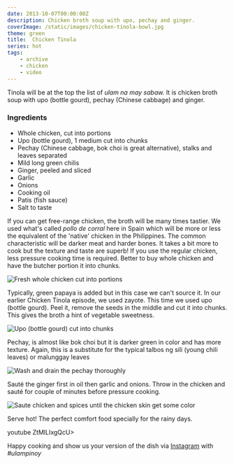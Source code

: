 ```yaml
---
date: 2013-10-07T00:00:00Z
description: Chicken broth soup with upo, pechay and ginger.
coverImage: /static/images/chicken-tinola-bowl.jpg
theme: green
title:  Chicken Tinola
series: hot
tags: 
    - archive 
    - chicken 
    - video
---
```


Tinola will be at the top the list of *ulam na may sabaw.* It is chicken broth soup with upo (bottle gourd), pechay (Chinese cabbage) and ginger.

### Ingredients

* Whole chicken, cut into portions
* Upo (bottle gourd), 1 medium cut into chunks
* Pechay (Chinese cabbage, bok choi is great alternative), stalks and leaves separated
* Mild long green chilis
* Ginger, peeled and sliced
* Garlic
* Onions
* Cooking oil
* Patis (fish sauce)
* Salt to taste

If you can get free-range chicken, the broth will be many times tastier. We used what's called _pollo de corral_ here in Spain which will be more or less the equivalent of the 'native' chicken in the Philippines. The common characteristic will be darker meat and harder bones. It takes a bit more to cook but the texture and taste are superb! If you use the regular chicken, less pressure cooking time is required. Better to buy whole chicken and have the butcher portion it into chunks.

<img src="/static/images/fresh-chicken-cuts.jpg" title="Fresh whole chicken cut into portions">

Typically, green papaya is added but in this case we can't source it. In our earlier Chicken Tinola episode, we used zayote. This time we used upo (bottle gourd). Peel it, remove the seeds in the middle and cut it into chunks. This gives the broth a hint of vegetable sweetness.

<img src="/static/images/bottle-gourd-strainer.jpg" title="Upo (bottle gourd) cut into chunks">

Pechay, is almost like bok choi but it is darker green in color and has more texture. Again, this is a substitute for the typical talbos ng sili (young chili leaves) or malunggay leaves

<img src="/static/images/pechay-in-strainer.jpg" title="Wash and drain the pechay thoroughly">

<img src="/static/images/garlic-peel.jpg" title="">

Sauté the ginger first in oil then garlic and onions. Throw in the chicken and sauté for couple of minutes before pressure cooking.

<img src="/static/images/sauteeing-chicken-cuts.jpg" title="Saute chicken and spices until the chicken skin get some color">

Serve hot! The perfect comfort food specially for the rainy days.

youtube ZtMlLIxgQcU>

Happy cooking and show us your version of the dish via [Instagram](https://instagram.com/ulampinoy/) with *#ulampinoy*

